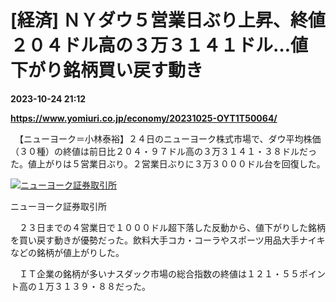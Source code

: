 # [経済] ＮＹダウ５営業日ぶり上昇、終値２０４ドル高の３万３１４１ドル…値下がり銘柄買い戻す動き

**2023-10-24 21:12**

**https://www.yomiuri.co.jp/economy/20231025-OYT1T50064/**

　【ニューヨーク＝小林泰裕】２４日のニューヨーク株式市場で、ダウ平均株価（３０種）の終値は前日比２０４・９７ドル高の３万３１４１・３８ドルだった。値上がりは５営業日ぶり。２営業日ぶりに３万３０００ドル台を回復した。

[![ニューヨーク証券取引所](https://www.yomiuri.co.jp/media/2023/10/20231025-OYT1I50022-1.jpg)](https://www.yomiuri.co.jp/pluralphoto/20231025-OYT1I50022/)

ニューヨーク証券取引所

　２３日までの４営業日で１０００ドル超下落した反動から、値下がりした銘柄を買い戻す動きが優勢だった。飲料大手コカ・コーラやスポーツ用品大手ナイキなどの銘柄が値上がりした。

　ＩＴ企業の銘柄が多いナスダック市場の総合指数の終値は１２１・５５ポイント高の１万３１３９・８８だった。